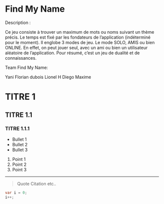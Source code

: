 # Find My Name

Description :

Ce jeu consiste à trouver un maximum de mots ou noms suivant un thème précis. Le temps est fixé par les fondateurs de l’application (indéterminé pour le moment). Il englobe 3 modes de jeu. Le mode SOLO, AMIS ou bien ONLINE. En effet, on peut jouer seul, avec un ami ou bien un utilisateur aléatoire de l’application. Pour résumé, c’est un jeu de dualité et de connaissances.

Team Find My Name:

  Yani
  Florian dubois
  Lionel H
  Diego
  Maxime

# TITRE 1
## TITRE 1.1
### TITRE 1.1.1
- Bullet 1
- Bullet 2
- Bullet 3

1. Point 1
1. Point 2
1. Point 3

-----

> Quote Citation etc..

```csharp
var i = 0;
i++;
```

